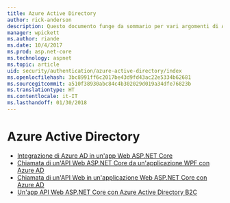 ```yaml
---
title: Azure Active Directory
author: rick-anderson
description: Questo documento funge da sommario per vari argomenti di Azure Active Directory correlati ad ASP.NET Core.
manager: wpickett
ms.author: riande
ms.date: 10/4/2017
ms.prod: asp.net-core
ms.technology: aspnet
ms.topic: article
uid: security/authentication/azure-active-directory/index
ms.openlocfilehash: 3bc8991ff6c2017be43d9fd43ac22e5334b62681
ms.sourcegitcommit: a510f38930abc84c4b302029d019a34dfe76823b
ms.translationtype: HT
ms.contentlocale: it-IT
ms.lasthandoff: 01/30/2018
---
```

# <a name="azure-active-directory"></a>Azure Active Directory

* [Integrazione di Azure AD in un'app Web ASP.NET Core](https://azure.microsoft.com/documentation/samples/active-directory-dotnet-webapp-openidconnect-aspnetcore/)
* [Chiamata di un'API Web ASP.NET Core da un'applicazione WPF con Azure AD](https://azure.microsoft.com/documentation/samples/active-directory-dotnet-native-aspnetcore/)
* [Chiamata di un'API Web in un'applicazione Web ASP.NET Core con Azure AD](https://azure.microsoft.com/documentation/samples/active-directory-dotnet-webapp-webapi-openidconnect-aspnetcore/)
* [Un'app API Web ASP.NET Core con Azure Active Directory B2C](https://azure.microsoft.com/resources/samples/active-directory-b2c-dotnetcore-webapi/)

